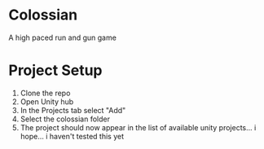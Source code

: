 # Colossian
A high paced run and gun game



# Project Setup

1. Clone the repo
2. Open Unity hub
3. In the Projects tab select "Add"
4. Select the colossian folder
5. The project should now appear in the list of available unity projects... i hope... i haven't tested this yet
